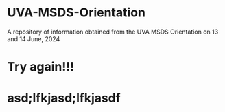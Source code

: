 # UVA-MSDS-Orientation
A repository of information obtained from the UVA MSDS Orientation on 13 and 14 June, 2024
# Try again!!!
# asd;lfkjasd;lfkjasdf